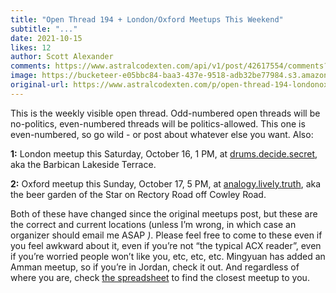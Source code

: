```yaml
---
title: "Open Thread 194 + London/Oxford Meetups This Weekend"
subtitle: "..."
date: 2021-10-15
likes: 12
author: Scott Alexander
comments: https://www.astralcodexten.com/api/v1/post/42617554/comments?&all_comments=true
image: https://bucketeer-e05bbc84-baa3-437e-9518-adb32be77984.s3.amazonaws.com/public/images/d8cdb15f-b1df-42e5-a34b-56381dfeff61_2153x1313.png
original-url: https://www.astralcodexten.com/p/open-thread-194-londonoxford-meetups
---
```

This is the weekly visible open thread. Odd-numbered open threads will be no-politics, even-numbered threads will be politics-allowed. This one is even-numbered, so go wild - or post about whatever else you want. Also:

**1:** London meetup this Saturday, October 16, 1 PM, at [drums.decide.secret](https://w3w.co/drums.decide.secret), aka the Barbican Lakeside Terrace.

**2:** Oxford meetup this Sunday, October 17, 5 PM, at [analogy.lively.truth](https://what3words.com/analogy.lively.truth), aka the beer garden of the Star on Rectory Road off Cowley Road. 

Both of these have changed since the original meetups post, but these are the correct and current locations (unless I’m wrong, in which case an organizer should email me ASAP _)_. Please feel free to come to these even if you feel awkward about it, even if you’re not “the typical ACX reader”, even if you’re worried people won’t like you, etc, etc, etc. Mingyuan has added an Amman meetup, so if you’re in Jordan, check it out. And regardless of where you are, check [the spreadsheet](https://docs.google.com/spreadsheets/d/e/2PACX-1vTsSMKpBkT5y4yOIcUYqKGzuyZ7jdZTKSrp-bASqY6Y5VV0ta6_hNwVWWMI2wQDzj21TaA4lMS-KSio/pubhtml) to find the closest meetup to you.
